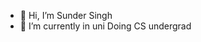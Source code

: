 - 👋 Hi, I’m Sunder Singh
- 🌱 I’m currently in uni Doing CS undergrad

<!---
Sundersingh05962/Sundersingh05962 is a ✨ special ✨ repository because its `README.md` (this file) appears on your GitHub profile.
You can click the Preview link to take a look at your changes.
--->

